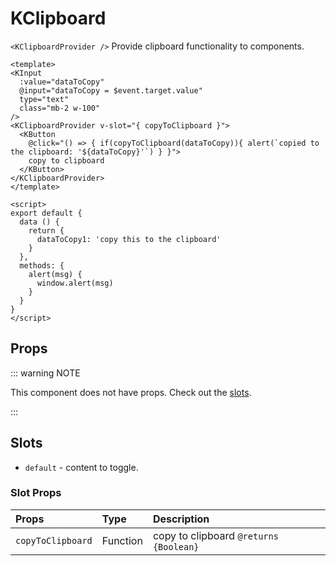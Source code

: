 # KClipboard

`<KClipboardProvider />` Provide clipboard functionality to components.

<KCard>
  <template v-slot:body>
    <KInput :value="dataToCopy1" @input="dataToCopy1 = $event.target.value" type="text" class="mb-2 w-100" />
    <KClipboardProvider v-slot="{ copyToClipboard }">
      <KButton
        @click="$toaster.open(`${dataToCopy1}`)">
        copy to clipboard
      </KButton>
    </KClipboardProvider>
  </template>
</KCard>

```vue
<template>
<KInput
  :value="dataToCopy"
  @input="dataToCopy = $event.target.value"
  type="text"
  class="mb-2 w-100"
/>
<KClipboardProvider v-slot="{ copyToClipboard }">
  <KButton
    @click="() => { if(copyToClipboard(dataToCopy)){ alert(`copied to the clipboard: '${dataToCopy}'`) } }">
    copy to clipboard
  </KButton>
</KClipboardProvider>
</template>

<script>
export default {
  data () {
    return {
      dataToCopy1: 'copy this to the clipboard'
    }
  },
  methods: {
    alert(msg) {
      window.alert(msg)
    }
  }
}
</script>
```

## Props

::: warning NOTE

This component does not have props. Check out the [slots](#slots).

:::

## Slots

- `default` - content to toggle.

### Slot Props

| Props             | Type     | Description                            |
| :---------------- | :------- | :------------------------------------- |
| `copyToClipboard` | Function | copy to clipboard `@returns {Boolean}` |

<script>
export default {
  data () {
    return {
      dataToCopy1: 'copy this to the clipboard'
    }
  },
  methods: {
    alert(msg) {
      window.alert(msg)
    }
  }
}
</script>
